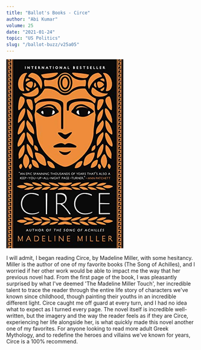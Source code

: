 ```yaml
---
title: "Ballot's Books - Circe"
author: "Abi Kumar"
volume: 25
date: "2021-01-24"
topic: "US Politics"
slug: "/ballot-buzz/v25a05"
---
```


![](./img/v25a05img.jpg)

I will admit, I began reading Circe, by Madeline Miller, with some hesitancy. Miller is the author of one of my favorite books (The Song of Achilles), and I worried if her other work would be able to impact me the way that her previous novel had. From the first page of the book, I was pleasantly surprised by what I've deemed 'The Madeline Miller Touch', her incredible talent to trace the reader through the entire life story of characters we've known since childhood, though painting their youths in an incredible different light. Circe caught me off guard at every turn, and I had no idea what to expect as I turned every page. The novel itself is incredible well-written, but the imagery and the way the reader feels as if they are Circe, experiencing her life alongside her, is what quickly made this novel another one of my favorites. For anyone looking to read more adult Greek Mythology, and to redefine the heroes and villains we've known for years, Circe is a 100% recommend.